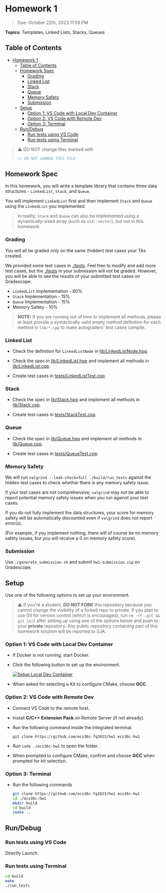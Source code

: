 # Homework 1

> Due: October 22th, 2023 11:59 PM

**Topics**: Templates, Linked Lists, Stacks, Queues

## Table of Contents

- [Homework 1](#homework-1)
  - [Table of Contents](#table-of-contents)
  - [Homework Spec](#homework-spec)
    - [Grading](#grading)
    - [Linked List](#linked-list)
    - [Stack](#stack)
    - [Queue](#queue)
    - [Memory Safety](#memory-safety)
    - [Submission](#submission)
  - [Setup](#setup)
    - [Option 1: VS Code with Local Dev Container](#option-1-vs-code-with-local-dev-container)
    - [Option 2: VS Code with Remote Dev](#option-2-vs-code-with-remote-dev)
    - [Option 3: Terminal](#option-3-terminal)
  - [Run/Debug](#rundebug)
    - [Run tests using VS Code](#run-tests-using-vs-code)
    - [Run tests using Terminal](#run-tests-using-terminal)

> ⚠️ DO NOT change files marked with
>
> ```cpp
> // DO NOT CHANGE THIS FILE
> ```

## Homework Spec

In this homework, you will write a template library that contains three data
structures - `LinkedList`, `Stack`, and `Queue`.

You will implement `LinkedList` first and then implement `Stack` and `Queue`
using the `LinkedList` you implemented.

> In reality, `Stack` and `Queue` can also be implemented using a
> dynamically-sized array (such as `std::vector`), but not in this homework.

### Grading

You will all be graded only on the same (hidden) test cases your TAs created.

We provided some test cases in [./tests](./tests). Feel free to modify and add
more test cases, but the [./tests](./tests) in your submission will not be
graded. However, you will be able to see the results of your submitted test
cases on Gradescope.

- `LinkedList` Implementation - 60%
- `Stack` Implementation - 15%
- `Queue` Implementation - 15%
- Memory Safety - 10%

> **NOTE:** If you are running out of time to implement all methods, please at
> least provide a syntactically valid empty method definition for each method in
> `lib/*.cpp` to make autograders' test cases compile.

### Linked List

- Check the definition for `LinkedListNode` in
  [lib/LinkedListNode.hpp](lib/LinkedListNode.hpp).

- Check the spec in [lib/LinkedList.hpp](lib/LinkedList.hpp) and implement all
  methods in [lib/LinkedList.cpp](lib/LinkedList.cpp).

- Create test cases in [tests/LinkedListTest.cpp](tests/LinkedListTest.cpp).

### Stack

- Check the spec in [lib/Stack.hpp](lib/Stack.hpp) and implement all methods in
  [lib/Stack.cpp](lib/Stack.cpp).

- Create test cases in [tests/StackTest.cpp](tests/StackTest.cpp).

### Queue

- Check the spec in [lib/Queue.hpp](lib/Queue.hpp) and implement all methods in
  [lib/Queue.cpp](lib/Queue.cpp).

- Create test cases in [tests/QueueTest.cpp](tests/QueueTest.cpp).

### Memory Safety

We will run `valgrind --leak-check=full ./build/run_tests` against the hidden
test cases to check whether there is any memory safety issue.

If your test cases are not comprehensive, `valgrind` may not be able to report
potential memory safety issues when you run against your test cases.

If you do not fully implement the data structures, your score for memory safety
will be automatically discounted even if `valgrind` does not report error(s).

(For example, if you implement nothing, there will of course be no memory safety
issues, but you will receive a 0 on memory safety score).

### Submission

Use `./generate_submission.sh` and submit `hw1-submission.zip` on Gradescope.

## Setup

Use one of the following options to set up your environment.

> ⚠️ If you're a student, **DO NOT FORK** this repository because you cannot
> change the visibility of a forked repo to private. If you plan to use Git for
> version control (which is encouraged), run `rm -rf .git && git init` after
> setting up using one of the options below and push to your **private**
> repository. Any public repository containing part of this homework solution
> will be reported to SJA.

### Option 1: VS Code with Local Dev Container

- If Docker is not running, start Docker.

- Click the following button to set up the environment.

  [![Setup Local Dev Container](https://img.shields.io/static/v1?label=Local%20Dev%20Container&message=Setup&color=blue&logo=visualstudiocode)](https://vscode.dev/redirect?url=vscode://ms-vscode-remote.remote-containers/cloneInVolume?url=https://github.com/ecs36c-fq2023/hw1)

- When asked for selecting a Kit to configure CMake, choose **GCC**.

### Option 2: VS Code with Remote Dev

- Connect VS Code to the remote host.

- Install **C/C++ Extension Pack** on Remote Server (if not already).

- Run the following command inside the integrated terminal.

  `git clone https://github.com/ecs36c-fq2023/hw1 ecs36c-hw1`

- Run `code ./ecs36c-hw1` to open the folder.

- When prompted to configure CMake, confirm and choose **GCC** when prompted for
  kit selection.

### Option 3: Terminal

- Run the following commands

  ```bash
  git clone https://github.com/ecs36c-fq2023/hw1 ecs36c-hw1
  cd ./ecs36c-hw1
  mkdir build
  cd build
  cmake ..
  ```

## Run/Debug

### Run tests using VS Code

Directly Launch.

### Run tests using Terminal

```bash
cd build
make
./run_tests
```
